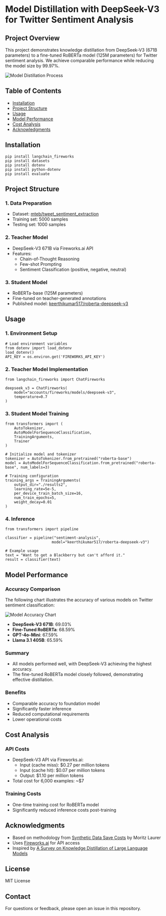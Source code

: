 # Model Distillation with DeepSeek-V3 for Twitter Sentiment Analysis

## Project Overview
This project demonstrates knowledge distillation from DeepSeek-V3 (671B parameters) to a fine-tuned RoBERTa model (125M parameters) for Twitter sentiment analysis. We achieve comparable performance while reducing the model size by 99.97%.

![Model Distillation Process](https://arxiv.org/html/2402.13116v3/x2.png)

## Table of Contents
- [Installation](#installation)
- [Project Structure](#project-structure)
- [Usage](#usage)
- [Model Performance](#model-performance)
- [Cost Analysis](#cost-analysis)
- [Acknowledgments](#acknowledgments)

## Installation
```
pip install langchain_fireworks
pip install datasets
pip install dotenv
pip install python-dotenv
pip install evaluate
```

## Project Structure
### 1. Data Preparation
- Dataset: [mteb/tweet_sentiment_extraction](https://huggingface.co/datasets/mteb/tweet_sentiment_extraction)
- Training set: 5000 samples
- Testing set: 1000 samples

### 2. Teacher Model
- DeepSeek-V3 671B via Fireworks.ai API
- Features:
  - Chain-of-Thought Reasoning
  - Few-shot Prompting
  - Sentiment Classification (positive, negative, neutral)

### 3. Student Model
- RoBERTa-base (125M parameters)
- Fine-tuned on teacher-generated annotations
- Published model: [keerthikumar517/roberta-deepseek-v3](https://huggingface.co/keerthikumar517/roberta-deepseek-v3)

## Usage
### 1. Environment Setup
```
# Load environment variables
from dotenv import load_dotenv
load_dotenv()
API_KEY = os.environ.get('FIREWORKS_API_KEY')
```

### 2. Teacher Model Implementation
```
from langchain_fireworks import ChatFireworks

deepseek_v3 = ChatFireworks(
    model="accounts/fireworks/models/deepseek-v3",
    temperature=0.7
)
```

### 3. Student Model Training
```
from transformers import (
    AutoTokenizer,
    AutoModelForSequenceClassification,
    TrainingArguments,
    Trainer
)

# Initialize model and tokenizer
tokenizer = AutoTokenizer.from_pretrained("roberta-base")
model = AutoModelForSequenceClassification.from_pretrained("roberta-base", num_labels=3)

# Training configuration
training_args = TrainingArguments(
    output_dir="./results2",
    learning_rate=5e-5,
    per_device_train_batch_size=16,
    num_train_epochs=5,
    weight_decay=0.01
)
```

### 4. Inference
```
from transformers import pipeline

classifier = pipeline("sentiment-analysis", 
                     model="keerthikumar517/roberta-deepseek-v3")

# Example usage
text = "Want to get a Blackberry but can't afford it."
result = classifier(text)
```
## Model Performance
### Accuracy Comparison
The following chart illustrates the accuracy of various models on Twitter sentiment classification:

![Model Accuracy Chart](path/to/your/chart.png)

- **DeepSeek-V3 671B**: 69.03%
- **Fine-Tuned RoBERTa**: 68.59%
- **GPT-4o-Mini**: 67.59%
- **Llama 3.1 405B**: 65.59%

### Summary
- All models performed well, with DeepSeek-V3 achieving the highest accuracy.
- The fine-tuned RoBERTa model closely followed, demonstrating effective distillation.


### Benefits
- Comparable accuracy to foundation model
- Significantly faster inference
- Reduced computational requirements
- Lower operational costs

## Cost Analysis
### API Costs
- DeepSeek-V3 API via Fireworks.ai:
  - Input (cache miss): $0.27 per million tokens
  - Input (cache hit): $0.07 per million tokens
  - Output: $1.10 per million tokens
- Total cost for 6,000 examples: ~$7

### Training Costs
- One-time training cost for RoBERTa model
- Significantly reduced inference costs post-training

## Acknowledgments
- Based on methodology from [Synthetic Data Save Costs](https://huggingface.co/blog/synthetic-data-save-costs) by Moritz Laurer
- Uses [Fireworks.ai](https://fireworks.ai/) for API access
- Inspired by [A Survey on Knowledge Distillation of Large Language Models](https://arxiv.org/pdf/2402.13116)

## License
MIT License

## Contact
For questions or feedback, please open an issue in this repository. 
